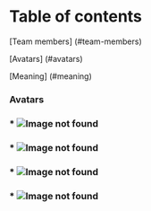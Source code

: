 # Table of contents
[Team members] (#team-members)

[Avatars] (#avatars)

[Meaning] (#meaning)










### Avatars
### * ![Image not found](https://cdn5.img.sputniknews.com/images/105967/95/1059679556.jpg)
### * ![Image not found](http://hobbyfarms.com.s3-us-west-2.amazonaws.com/image_transfer/rabbit-keeping/rabbit-behaviors_250.jpg)
### * ![Image not found](https://cdn.newsapi.com.au/image/v1/5fe400894288b7956ab8d7bf9daa9881?width=650)
### * ![Image not found](http://www.takepart.com/sites/default/files/styles/large/public/parrot.jpg  )







